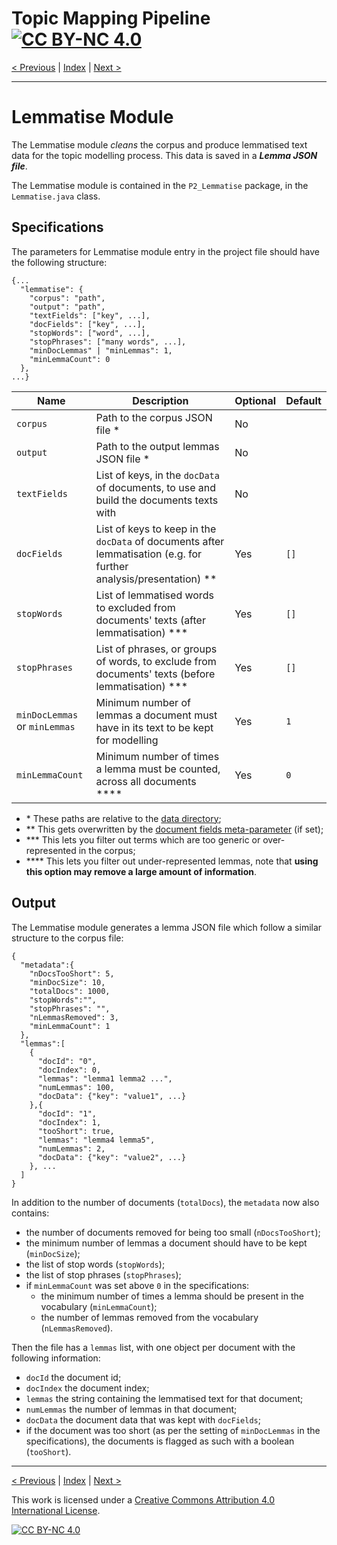 # Topic Mapping Pipeline [![CC BY-NC 4.0][cc-by-nc-shield]][cc-by-nc]

[< Previous](InputModule.md) | [Index](index.md) | [Next >](ModelModule.md)

---

# Lemmatise Module

The Lemmatise module *cleans* the corpus and produce lemmatised text data for the topic modelling process. 
This data is saved in a ***Lemma JSON file***.

The Lemmatise module is contained in the `P2_Lemmatise` package, in the `Lemmatise.java` class.

## Specifications

The parameters for Lemmatise module entry in the project file should have the following structure:
```json5
{...
  "lemmatise": {
    "corpus": "path",
    "output": "path",
    "textFields": ["key", ...],
    "docFields": ["key", ...],
    "stopWords": ["word", ...],
    "stopPhrases": ["many words", ...],
    "minDocLemmas" | "minLemmas": 1,
    "minLemmaCount": 0
  },
...}
```

| Name | Description | Optional | Default |
| --- | --- | --- | --- |
| `corpus` | Path to the corpus JSON file * | No | |
| `output` | Path to the output lemmas JSON file * | No | |
| `textFields` | List of keys, in the `docData` of documents, to use and build the documents texts with | No | |
| `docFields` | List of keys to keep in the `docData` of documents after lemmatisation (e.g. for further analysis/presentation) ** | Yes | `[]` |
| `stopWords` | List of lemmatised words to excluded from documents' texts (after lemmatisation) *** | Yes | `[]` |
| `stopPhrases` | List of phrases, or groups of words, to exclude from documents' texts (before lemmatisation) *** | Yes | `[]` |
| `minDocLemmas` or `minLemmas` | Minimum number of lemmas a document must have in its text to be kept for modelling | Yes | `1` |
| `minLemmaCount` | Minimum number of times a lemma must be counted, across all documents **** | Yes | `0` |
- \* These paths are relative to the [data directory](MetaParameters.md);
- \** This gets overwritten by the [document fields meta-parameter](MetaParameters.md) (if set);
- \*** This lets you filter out terms which are too generic or over-represented in the corpus;
- \**** This lets you filter out under-represented lemmas, note that **using this option may remove a large amount of information**.

## Output

The Lemmatise module generates a lemma JSON file which follow a similar structure to the corpus file:
```json5
{
  "metadata":{
    "nDocsTooShort": 5,
    "minDocSize": 10,
    "totalDocs": 1000,
    "stopWords":"",
    "stopPhrases": "",
    "nLemmasRemoved": 3,
    "minLemmaCount": 1
  },
  "lemmas":[
    {
      "docId": "0",
      "docIndex": 0,
      "lemmas": "lemma1 lemma2 ...",
      "numLemmas": 100,
      "docData": {"key": "value1", ...}
    },{
      "docId": "1",
      "docIndex": 1,
      "tooShort": true,
      "lemmas": "lemma4 lemma5",
      "numLemmas": 2,
      "docData": {"key": "value2", ...}
    }, ...
  ]
}
```

In addition to the number of documents (`totalDocs`), the `metadata` now also contains:
- the number of documents removed for being too small (`nDocsTooShort`);
- the minimum number of lemmas a document should have to be kept (`minDocSize`);
- the list of stop words (`stopWords`);
- the list of stop phrases (`stopPhrases`);
- if `minLemmaCount` was set above `0` in the specifications:
  - the minimum number of times a lemma should be present in the vocabulary (`minLemmaCount`);
  - the number of lemmas removed from the vocabulary (`nLemmasRemoved`).

Then the file has a `lemmas` list, with one object per document with the following information:
- `docId` the document id;
- `docIndex` the document index;
- `lemmas` the string containing the lemmatised text for that document;
- `numLemmas` the number of lemmas in that document;
- `docData` the document data that was kept with `docFields`;
- if the document was too short (as per the setting of `minDocLemmas` in the specifications), the documents is
  flagged as such with a boolean (`tooShort`).

---

[< Previous](InputModule.md) | [Index](index.md) | [Next >](ModelModule.md)

This work is licensed under a [Creative Commons Attribution 4.0 International
License][cc-by-nc].

[![CC BY-NC 4.0][cc-by-nc-image]][cc-by-nc]

[cc-by-nc]: http://creativecommons.org/licenses/by-nc/4.0/
[cc-by-nc-image]: https://i.creativecommons.org/l/by-nc/4.0/88x31.png
[cc-by-nc-shield]: https://img.shields.io/badge/License-CC%20BY--NC%204.0-lightgrey.svg
